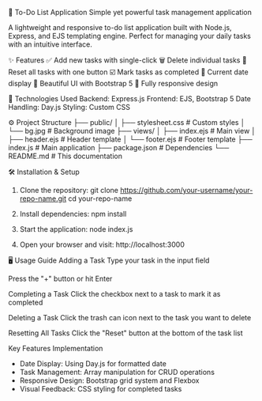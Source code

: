 📝 To-Do List Application
Simple yet powerful task management application

A lightweight and responsive to-do list application built with Node.js, Express, and EJS templating engine. Perfect for managing your daily tasks with an intuitive interface.

✨ Features
✅ Add new tasks with single-click
🗑️ Delete individual tasks
🔄 Reset all tasks with one button
☑️ Mark tasks as completed 
📅 Current date display
🎨 Beautiful UI with Bootstrap 5
📱 Fully responsive design

🚀 Technologies Used
Backend: Express.js
Frontend: EJS, Bootstrap 5
Date Handling: Day.js
Styling: Custom CSS

⚙️ Project Structure
├── public/
│   ├── stylesheet.css      # Custom styles
│   └── bg.jpg              # Background image
├── views/
│   ├── index.ejs           # Main view
│   ├── header.ejs          # Header template
│   └── footer.ejs          # Footer template
├── index.js                # Main application
├── package.json            # Dependencies
└── README.md               # This documentation

🛠️ Installation & Setup
1. Clone the repository:
   git clone https://github.com/your-username/your-repo-name.git
   cd your-repo-name

2. Install dependencies:
   npm install

3. Start the application:
   node index.js

4. Open your browser and visit:
   http://localhost:3000

🖥️ Usage Guide
Adding a Task
Type your task in the input field

Press the "+" button or hit Enter

Completing a Task
Click the checkbox next to a task to mark it as completed

Deleting a Task
Click the trash can icon next to the task you want to delete

Resetting All Tasks
Click the "Reset" button at the bottom of the task list


Key Features Implementation
- Date Display: Using Day.js for formatted date
- Task Management: Array manipulation for CRUD operations
- Responsive Design: Bootstrap grid system and Flexbox
- Visual Feedback: CSS styling for completed tasks